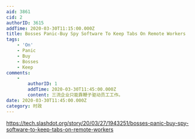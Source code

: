 ```yaml
---
aid: 3861
cid: 2
authorID: 3615
addTime: 2020-03-30T11:15:00.000Z
title: Bosses Panic-Buy Spy Software To Keep Tabs On Remote Workers
tags:
    - 'On'
    - Panic
    - Buy
    - Bosses
    - Keep
comments:
    -
        authorID: 1
        addTime: 2020-03-30T11:45:00.000Z
        content: 三流企业只能靠鞭子驱动员工工作。
date: 2020-03-30T11:45:00.000Z
category: 时政
---
```


https://tech.slashdot.org/story/20/03/27/1943251/bosses-panic-buy-spy-software-to-keep-tabs-on-remote-workers
